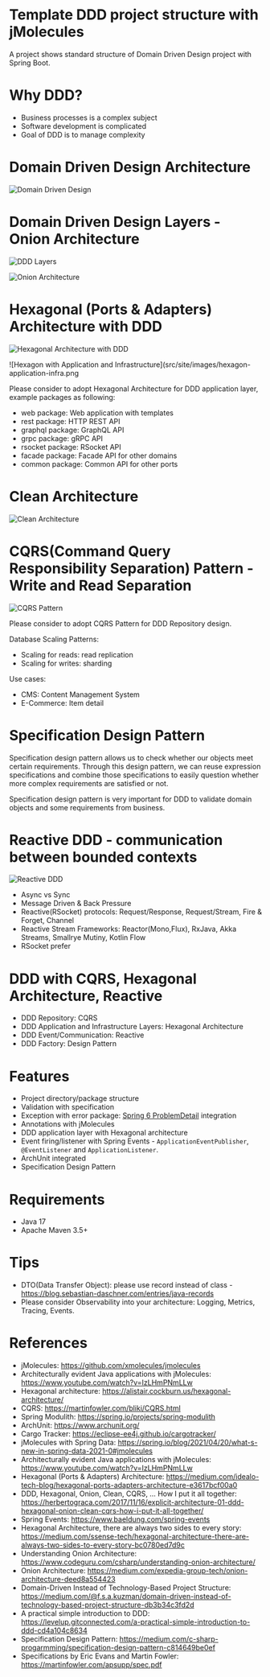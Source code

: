 Template DDD project structure with jMolecules
==============================================

A project shows standard structure of Domain Driven Design project with Spring Boot.

# Why DDD?

* Business processes is a complex subject
* Software development is complicated
* Goal of DDD is to manage complexity

# Domain Driven Design Architecture

![Domain Driven Design](src/site/images/ddd-landscape.png)

# Domain Driven Design Layers - Onion Architecture

![DDD Layers](src/site/images/ddd-layers.png)

![Onion Architecture](src/site/images/onion-architecture.png)

# Hexagonal (Ports & Adapters) Architecture with DDD

![Hexagonal Architecture with DDD](src/site/images/hexagon-ddd.png)

![Hexagon with Application and Infrastructure](src/site/images/hexagon-application-infra.png

Please consider to adopt Hexagonal Architecture for DDD application layer, example packages as following:

* web package: Web application with templates
* rest package: HTTP REST API
* graphql package: GraphQL API
* grpc package: gRPC API
* rsocket package: RSocket API
* facade package: Facade API for other domains
* common package: Common API for other ports

# Clean Architecture

![Clean Architecture](src/site/images/clean-architecture.png)

# CQRS(Command Query Responsibility Separation) Pattern - Write and Read Separation

![CQRS Pattern](src/site/images/cqrs-pattern.png)

Please consider to adopt CQRS Pattern for DDD Repository design.

Database Scaling Patterns:

* Scaling for reads: read replication
* Scaling for writes: sharding

Use cases:

* CMS: Content Management System
* E-Commerce: Item detail

# Specification Design Pattern

Specification design pattern allows us to check whether our objects meet certain requirements.
Through this design pattern, we can reuse expression specifications and combine those specifications to easily question whether more complex requirements are satisfied or not.

Specification design pattern is very important for DDD to validate domain objects and some requirements from business.

# Reactive DDD - communication between bounded contexts

![Reactive DDD](src/site/images/reactive-ddd.png)

* Async vs Sync
* Message Driven & Back Pressure
* Reactive(RSocket) protocols: Request/Response, Request/Stream, Fire & Forget, Channel
* Reactive Stream Frameworks: Reactor(Mono,Flux), RxJava, Akka Streams, Smallrye Mutiny, Kotlin Flow
* RSocket prefer

# DDD with CQRS, Hexagonal Architecture, Reactive

* DDD Repository: CQRS
* DDD Application and Infrastructure Layers: Hexagonal Architecture
* DDD Event/Communication: Reactive
* DDD Factory: Design Pattern

# Features

* Project directory/package structure
* Validation with specification
* Exception with error package: [Spring 6 ProblemDetail](https://docs.spring.io/spring-framework/docs/current/javadoc-api/org/springframework/http/ProblemDetail.html) integration
* Annotations with jMolecules
* DDD application layer with Hexagonal architecture
* Event firing/listener with Spring Events - `ApplicationEventPublisher`, `@EventListener` and `ApplicationListener`.
* ArchUnit integrated
* Specification Design Pattern

# Requirements

* Java 17
* Apache Maven 3.5+

# Tips

* DTO(Data Transfer Object): please use record instead of class - https://blog.sebastian-daschner.com/entries/java-records
* Please consider Observability into your architecture: Logging, Metrics, Tracing, Events.

# References

* jMolecules: https://github.com/xmolecules/jmolecules
* Architecturally evident Java applications with jMolecules: https://www.youtube.com/watch?v=IzLHmPNmLLw
* Hexagonal architecture: https://alistair.cockburn.us/hexagonal-architecture/
* CQRS: https://martinfowler.com/bliki/CQRS.html
* Spring Modulith: https://spring.io/projects/spring-modulith
* ArchUnit: https://www.archunit.org/
* Cargo Tracker: https://eclipse-ee4j.github.io/cargotracker/
* jMolecules with Spring Data: https://spring.io/blog/2021/04/20/what-s-new-in-spring-data-2021-0#jmolecules
* Architecturally evident Java applications with jMolecules: https://www.youtube.com/watch?v=IzLHmPNmLLw
* Hexagonal (Ports & Adapters) Architecture: https://medium.com/idealo-tech-blog/hexagonal-ports-adapters-architecture-e3617bcf00a0
* DDD, Hexagonal, Onion, Clean, CQRS, … How I put it all
  together: https://herbertograca.com/2017/11/16/explicit-architecture-01-ddd-hexagonal-onion-clean-cqrs-how-i-put-it-all-together/
* Spring Events: https://www.baeldung.com/spring-events
* Hexagonal Architecture, there are always two sides to every story: https://medium.com/ssense-tech/hexagonal-architecture-there-are-always-two-sides-to-every-story-bc0780ed7d9c
* Understanding Onion Architecture: https://www.codeguru.com/csharp/understanding-onion-architecture/
* Onion Architecture: https://medium.com/expedia-group-tech/onion-architecture-deed8a554423
* Domain-Driven Instead of Technology-Based Project Structure: https://medium.com/@f.s.a.kuzman/domain-driven-instead-of-technology-based-project-structure-db3b34c3fd2d
* A practical simple introduction to DDD: https://levelup.gitconnected.com/a-practical-simple-introduction-to-ddd-cd4a104c8634
* Specification Design Pattern: https://medium.com/c-sharp-progarmming/specification-design-pattern-c814649be0ef
* Specifications by Eric Evans and Martin Fowler: https://martinfowler.com/apsupp/spec.pdf

